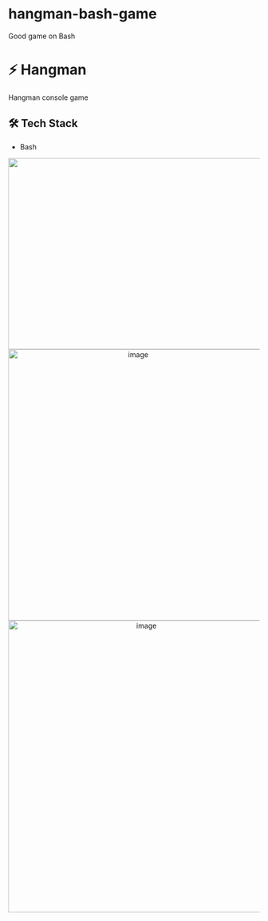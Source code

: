 # hangman-bash-game
Good game on Bash

# ⚡️ Hangman

Hangman console game

## 🛠 Tech Stack

- Bash

<div align="center">
  <img width="1409" height="383" alt="image" src="https://github.com/user-attachments/assets/a67526df-ff5a-42f0-ab8f-f9c153abf8ef" />
</div>
<div align="center">
  <img width="505" height="543" alt="image" src="https://github.com/user-attachments/assets/3c0c6673-e3dc-4d2e-85f9-f8bc2515bfcb" />
<img width="538" height="585" alt="image" src="https://github.com/user-attachments/assets/b71fe1f6-62b6-4819-a0c2-d380cfb632a3" />
</div>


